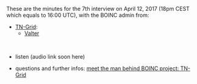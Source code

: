 These are the minutes for the 7th interview on April 12, 2017 (18pm CEST which equals to 16:00 UTC),
with the BOINC admin from:
* [TN-Grid](http://gene.disi.unitn.it/test/index.php):
  * [Valter](http://gene.disi.unitn.it/test/show_user.php?userid=1)
  
<br>

* listen (audio link soon here)

* questions and further infos: [meet the man behind BOINC project: TN-Grid](https://steemit.com/gridcoin/@erkan/meet-the-man-behind-boinc-project-tn-grid)

